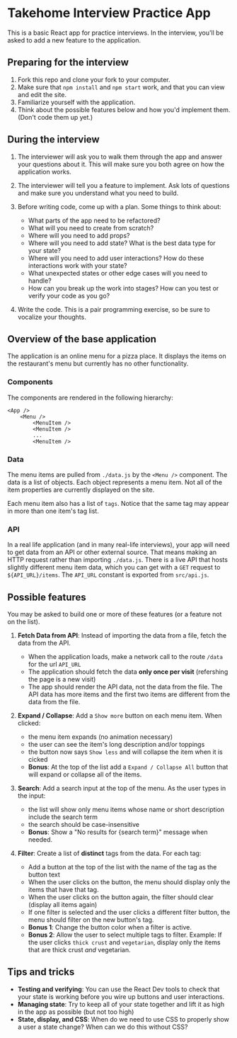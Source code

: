 # Takehome Interview Practice App

This is a basic React app for practice interviews. In the interview, you'll be asked to add a new feature to the application.

## Preparing for the interview
1. Fork this repo and clone your fork to your computer.
1. Make sure that `npm install` and `npm start` work, and that you can view and edit the site.
1. Familiarize yourself with the application.
1. Think about the possible features below and how you'd implement them. (Don't code them up yet.)

## During the interview
1. The interviewer will ask you to walk them through the app and answer your questions about it. This will make sure you both agree on how the application works.
1. The interviewer will tell you a feature to implement. Ask lots of questions and make sure you understand what you need to build.
1. Before writing code, come up with a plan. Some things to think about:
    
    - What parts of the app need to be refactored?
    - What will you need to create from scratch?
    - Where will you need to add props?
    - Where will you need to add state? What is the best data type for your state?
    - Where will you need to add user interactions? How do these interactions work with your state?
    - What unexpected states or other edge cases will you need to handle?
    - How can you break up the work into stages? How can you test or verify your code as you go?
1. Write the code. This is a pair programming exercise, so be sure to vocalize your thoughts.

## Overview of the base application
The application is an online menu for a pizza place. It displays the items on the restaurant's menu but currently has no other functionality.

### Components
The components are rendered in the following hierarchy:
```
<App />
    <Menu />
        <MenuItem />
        <MenuItem />
        ...
        <MenuItem />
```

### Data
The menu items are pulled from `./data.js` by the `<Menu />` component. The data is a list of objects. Each object represents a menu item. Not all of the item properties are currently displayed on the site.

Each menu item also has a list of `tags`. Notice that the same tag may appear in more than one item's tag list.

### API
In a real life application (and in many real-life interviews), your app will need to get data from an API or other external source. That means making an HTTP request rather than importing `./data.js`. There is a live API that hosts slightly different menu item data, which you can get with a `GET` request to `${API_URL}/items`. The `API_URL` constant is exported from `src/api.js`.

## Possible features
You may be asked to build one or more of these features (or a feature not on the list).

1. **Fetch Data from API**: Instead of importing the data from a file, fetch the data from the API.
    - When the application loads, make a network call to the route `/data` for the url `API_URL`
    - The application should fetch the data **only once per visit** (refershing the page is a new visit)
    - The app should render the API data, not the data from the file. The API data has more items and the first two items are different from the data from the file.

1. **Expand / Collapse**: Add a `Show more` button on each menu item. When clicked:
    - the menu item expands (no animation necessary)
    - the user can see the item's long description and/or toppings
    - the button now says `Show less` and will collapse the item when it is cicked
    - **Bonus**: At the top of the list add a `Expand / Collapse All` button that will expand or collapse all of the items.
1. **Search**: Add a search input at the top of the menu. As the user types in the input:
    
    - the list will show only menu items whose name or short description include the search term
    - the search should be case-insensitive
    - **Bonus**: Show a "No results for {search term}" message when needed.
1. **Filter**: Create a list of **distinct** tags from the data. For each tag:
    - Add a button at the top of the list with the name of the tag as the button text
    - When the user clicks on the button, the menu should display only the items that have that tag.
    - When the user clicks on the button again, the filter should clear (display all items again)
    - If one filter is selected and the user clicks a different filter button, the menu should filter on the new button's tag.
    - **Bonus 1**: Change the button color when a filter is active.
    - **Bonus 2**: Allow the user to select multiple tags to filter. Example: If the user clicks `thick crust` and `vegetarian`, display only the items that are thick crust _and_ vegetarian.

## Tips and tricks
- **Testing and verifying**: You can use the React Dev tools to check that your state is working before you wire up buttons and user interactions.
- **Managing state**: Try to keep all of your state together and lift it as high in the app as possible (but not too high)
- **State, display, and CSS**: When do we need to use CSS to properly show a user a state change? When can we do this without CSS?




